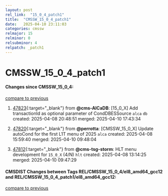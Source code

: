 ```yaml
---
layout: post
rel_link:  "15_0_4_patch1"
title:  "CMSSW_15_0_4_patch1"
date:   2025-04-10 23:11:03
categories: cmssw
relmajor: 15
relminor: 0
relsubminor: 4
relpatch: _patch1
---
```


# CMSSW_15_0_4_patch1
#### Changes since CMSSW_15_0_4:
[compare to previous](https://github.com/cms-sw/cmssw/compare/CMSSW_15_0_4...CMSSW_15_0_4_patch1)



1. [47823](http://github.com/cms-sw/cmssw/pull/47823){:target="_blank"}  from **@cms-AlCaDB**: [15_0_X] Add transactionId as optional parameter of CondDBESSource `alca` `db` created: 2025-04-08 20:48:51 merged: 2025-04-10 17:43:34

2. [47820](http://github.com/cms-sw/cmssw/pull/47820){:target="_blank"}  from **@perrotta**: [CMSSW_15_0_X] Update autoCond for the first L1T menu of 2025 `alca` created: 2025-04-08 15:59:40 merged: 2025-04-10 09:48:04

3. [47812](http://github.com/cms-sw/cmssw/pull/47812){:target="_blank"}  from **@cms-tsg-storm**: HLT menu development for `15_0_X` (4/N) `hlt` created: 2025-04-08 13:14:25 merged: 2025-04-10 09:47:29

#### CMSDIST Changes between Tags REL/CMSSW_15_0_4/el8_amd64_gcc12 and REL/CMSSW_15_0_4_patch1/el8_amd64_gcc12:
[compare to previous](https://github.com/cms-sw/cmsdist/compare/REL/CMSSW_15_0_4/el8_amd64_gcc12...REL/CMSSW_15_0_4_patch1/el8_amd64_gcc12)


